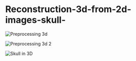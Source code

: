 # Reconstruction-3d-from-2d-images-skull-

![Preprocessing 3d](https://github.com/user-attachments/assets/4adeb559-35d3-4907-9530-8a4352e2ae3d)

![Preprocessing 3d 2](https://github.com/user-attachments/assets/a81c0bc3-505b-4c98-983f-ba1f45a42f06)

![Skull in 3D](https://github.com/user-attachments/assets/a1365576-83b1-46e0-abc3-a2729f938cde)

